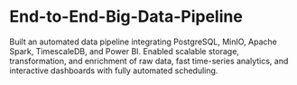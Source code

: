# End-to-End-Big-Data-Pipeline
Built an automated data pipeline integrating PostgreSQL, MinIO, Apache Spark, TimescaleDB, and Power BI. Enabled scalable storage, transformation, and enrichment of raw data, fast time-series analytics, and interactive dashboards with fully automated scheduling.
